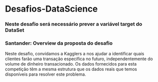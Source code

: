 # Desafios-DataScience

### Neste desafio será necessário prever a variável target do DataSet
### Santander: Overview da proposta do desafio
<p> Neste desafio, convidamos a Kagglers a nos ajudar a identificar quais clientes farão uma transação específica no futuro, independentemente do volume de dinheiro transacionado. Os dados fornecidos para esta competição têm a mesma estrutura que os dados reais que temos disponíveis para resolver este problema. </p>

